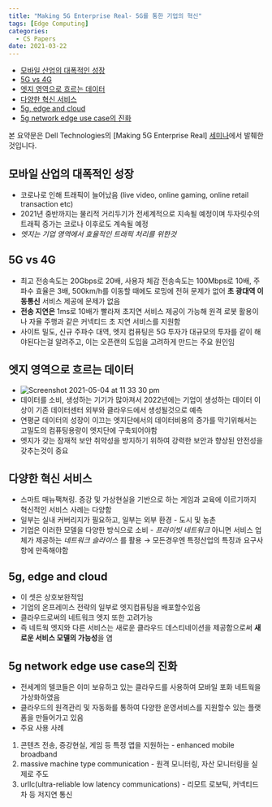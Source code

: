 ```yaml
---
title: "Making 5G Enterprise Real- 5G를 통한 기업의 혁신"
tags: [Edge Computing]
categories:
  - CS Papers
date: 2021-03-22
---
```



<!-- TOC START min:1 max:3 link:true asterisk:false update:true -->
  - [모바일 산업의 대폭적인 성장](#모바일-산업의-대폭적인-성장)
  - [5G vs 4G](#5g-vs-4g)
  - [엣지 영역으로 흐르는 데이터](#엣지-영역으로-흐르는-데이터)
  - [다양한 혁신 서비스](#다양한-혁신-서비스)
  - [5g, edge and cloud](#5g-edge-and-cloud)
  - [5g network edge use case의 진화](#5g-network-edge-use-case의-진화)
<!-- TOC END -->

본 요약문은 Dell Technologies의 [Making 5G Enterprise Real] [세미나](https://ddtube.co.kr/ddtube/423)에서 발췌한 것입니다.



## 모바일 산업의 대폭적인 성장
- 코로나로 인해 트래픽이 늘어났음 (live video, online gaming, online retail transaction etc)
- 2021년 중반까지는 물리적 거리두기가 전세계적으로 지속될 예정이며 두자릿수의 트래픽 증가는 코로나 이후로도 계속될 예정
- _엣지는 기업 영역에서 효율적인 트래픽 처리를 위한것_

## 5G vs 4G
- 최고 전송속도는 20Gbps로 20배, 사용자 체감 전송속도는 100Mbps로 10배, 주파수 효율은 3배, 500km/h를 이동할 때에도 로밍에 전혀 문제가 없어 **초 광대역 이동통신** 서비스 제공에 문제가 없음
- **전송 지연은** 1ms로 10배가 빨라져 초지연 서비스 제공이 가능해 원격 로봇 활용이나 자율 주행과 같은 커넥티드 초 지연 서비스를 지원함
- 사이트 밀도, 신규 주파수 대역, 엣지 컴퓨팅은 5G 투자가 대규모의 투자를 같이 해야된다는걸 알려주고, 이는 오픈랜의 도입을 고려하게 만드는 주요 원인임


## 엣지 영역으로 흐르는 데이터
- ![Screenshot 2021-05-04 at 11 33 30 pm](https://user-images.githubusercontent.com/33334078/117020179-2a52bc00-ad31-11eb-8359-01eaecd48014.png)
- 데이터를 소비, 생성하는 기기가 많아져서 2022년에는 기업이 생성하는 데이터 이상이 기존 데이터센터 외부와 클라우드에서 생성될것으로 예측
- 연평균 데이터의 성장이 이끄는 엣지단에서의 데이터비용의 증가를 막기위해서는 고밀도의 컴퓨팅용량이 엣지단에 구축되어야함
- 엣지가 갖는 잠재적 보안 취약성을 방지하기 위하여 강력한 보안과 향상된 안전성을 갖추는것이 중요


## 다양한 혁신 서비스
- 스마트 매뉴팩쳐링. 증강 및 가상현실을 기반으로 하는 게임과 교육에 이르기까지 혁신적인 서비스 사례는 다양함
- 일부는 실내 커버리지가 필요하고, 일부는 외부 환경 - 도시 및 농촌
- 기업은 이러한 모델을 다양한 방식으로 소비 - _프라이빗 네트워크_ 아니면 서비스 업체가 제공하는 _네트워크 슬라이스_ 를 활용 → 모든경우엔 특정산업의 특징과 요구사항에 만족해야함


## 5g, edge and cloud
- 이 셋은 상호보완적임
- 기업의 온프레미스 전략의 일부로 엣지컴퓨팅을 배포할수있음
- 클라우드로써의 네트워크 엣지 또한 고려가능
- 즉 네트웍 엣지와 다른 서비스는 새로운 클라우드 데스티네이션을 제공함으로써 **새로운 서비스 모델의 가능성**을 염


## 5g network edge use case의 진화
- 전세계의 텔코들은 이미 보유하고 있는 클라우드를 사용하여 모바일 포화 네트웍을 가상화하였음
- 클라우드의 원격관리 및 자동화를 통하여 다양한 운영서비스를 지원할수 있는 플랫폼을 만들어가고 있음
- 주요 사용 사례
1. 콘텐츠 전송, 증강현실, 게임 등 특정 앱을 지원하는  - enhanced mobile broadband
2. massive machine type communication - 원격 모니터링, 자산 모니터링을 실제로 주도
3. urllc(ultra-reliable low latency communications) - 리모트 로보틱, 커넥티드 차 등 저지연 통신
